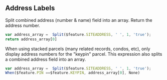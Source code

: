 ## Address Labels

Split combined address (number & name) field into an array. Return the address number.
```javascript
var address_array =  Split($feature.SITEADDRESS, ' ', 1, 'true');
return address_array[0]
```

When using stacked parcels (many related records, condos, etc), only display address numbers for the "keypin" parcel.
This expression also splits a combined address field into an array.
```javascript
var address_array =  Split($feature.SITEADDRESS, ' ', 1, 'true');
When($feature.PIN ==$feature.KEYPIN, address_array[0], None)
```
